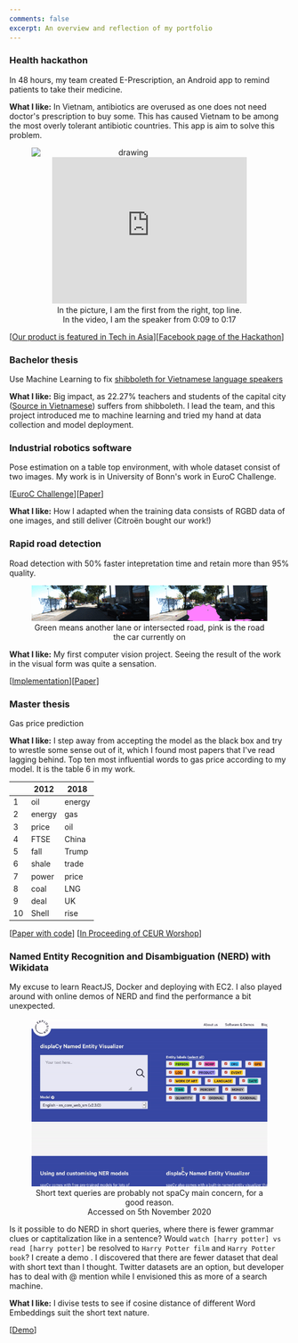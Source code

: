 ```yaml
---
comments: false
excerpt: An overview and reflection of my portfolio
---
```

### Health hackathon
In 48 hours, my team created E-Prescription, an Android app to remind patients to take their medicine. 

**What I like:** In Vietnam, antibiotics are overused as one does not need doctor's prescription to buy some. This has caused Vietnam to be among the most overly tolerant antibiotic countries. This app is aim to solve this problem.

<div align="center" float="left">
<figure>
<img align="left" src="https://cdn.techinasia.com/wp-content/uploads/2013/11/jv-hacking-fest-vietnam-saigon-720x540.jpg" alt="drawing" width="350"/>
  <iframe width="350" height="263" src="https://www.youtube-nocookie.com/embed/2OjyYhaLu5w?start=9" frameborder="0" allow="accelerometer; autoplay; clipboard-write; encrypted-media; gyroscope; picture-in-picture" allowfullscreen></iframe>
  <figcaption>In the picture, I am the first from the right, top line. </figcaption>
  <figcaption>In the video, I am  the speaker from 0:09 to 0:17</figcaption>
 </figure>
</div>

[[Our product is featured in Tech in Asia](https://www.techinasia.com/jv-hacking-fest-healthcare-hackathon-vietnam)][[Facebook page of the Hackathon](https://www.facebook.com/jvhackingfest/?fref=nf)] 


### Bachelor thesis
Use Machine Learning to fix [shibboleth for Vietnamese language speakers](https://en.wikipedia.org/wiki/Vietnamese_phonology#Initial_consonants)

**What I like:** Big impact, as 22.27% teachers and students of the capital city ([Source in Vietnamese](https://kenhtuyensinh.vn/gan-47000-giao-vien-va-hoc-sinh-noi-ngong)) suffers from shibboleth. I lead the team, and this project introduced me to machine learning and tried my hand at data collection and model deployment.

### Industrial robotics software
Pose estimation on a table top environment, with whole dataset consist of two images. My work is in University of Bonn's work in EuroC Challenge.

[[EuroC Challenge](https://web.archive.org/web/20191204203324/http://www.euroc-project.eu/index.php?id=nimbro_manufacturing)][[Paper](\href{https://arxiv.org/abs/2001.04134)]

**What I like:** How I adapted when the training data consists of RGBD data of one images, and still deliver (Citroën bought our work!)

### Rapid road detection
Road detection with 50% faster intepretation time and retain more than 95% quality. 

<div align="center">
  <figure>
  <img src="/assets/segmented.gif"/>
     <figcaption>Green means another lane or intersected road, pink is the road the car currently on</figcaption>
 </figure>
</div>

**What I like:** My first computer vision project. Seeing the result of the work in the visual form was quite a sensation.

[[Implementation](https://github.com/minhtriet/clockwork-kitti)][[Paper](https://arxiv.org/pdf/2010.15250.pdf)]

### Master thesis
Gas price prediction

**What I like:** I step away from accepting the model as the black box and try to wrestle some sense out of it, which I found most papers that I've read lagging behind. Top ten most influential words to gas price according to my model. It is the table 6 in my work.

<div align="center">
 
<table>
<thead>
<tr>
<th></th>
<th>2012</th>
<th>2018</th>
</tr>
</thead>
<tbody>
<tr>
<td>1</td>
<td>oil</td>
<td>energy</td>
</tr>
<tr>
<td>2</td>
<td>energy</td>
<td>gas</td>
</tr>
<tr>
<td>3</td>
<td>price</td>
<td>oil</td>
</tr>
<tr>
<td>4</td>
<td>FTSE</td>
<td>China</td>
</tr>
<tr>
<td>5</td>
<td>fall</td>
<td>Trump</td>
</tr>
<tr>
<td>6</td>
<td>shale</td>
<td>trade</td>
</tr>
<tr>
<td>7</td>
<td>power</td>
<td>price</td>
</tr>
<tr>
<td>8</td>
<td>coal</td>
<td>LNG</td>
</tr>
<tr>
<td>9</td>
<td>deal</td>
<td>UK</td>
</tr>
<tr>
<td>10</td>
<td>Shell</td>
<td>rise</td>
</tr>
</tbody>
</table>

</div>

[[Paper with code](https://paperswithcode.com/paper/open-domain-event-extraction-and-embedding)] [[In Proceeding of CEUR Worshop](http://ceur-ws.org/Vol-2611/paper2.pdf)]

### Named Entity Recognition and Disambiguation (NERD) with Wikidata
My excuse to learn ReactJS, Docker and deploying with EC2. I also played around with online demos of NERD and find the performance a bit unexpected.

<div align="center">
  <figure>
  <img src="/assets/spacy_ner.gif"/>
     <figcaption>Short text queries are probably not spaCy main concern, for a good reason.  </figcaption>
     <figcaption>Accessed on 5th November 2020 </figcaption>
 </figure>
</div>

Is it possible to do NERD in short queries, where there is fewer grammar clues or captitalization like in a sentence? 
Would `watch [harry potter] vs read [harry potter]` be resolved to `Harry Potter film` and `Harry Potter book`?
I create a demo . I discovered that there are fewer dataset that deal with short text than I thought. Twitter datasets are an option, but developer has to deal with @ mention while I envisioned this as more of a search machine.

**What I like:** I divise tests to see if cosine distance of different Word Embeddings suit the short text nature.

[[Demo](http://54.91.75.203/)]

